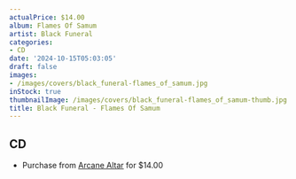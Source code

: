 ```yaml
---
actualPrice: $14.00
album: Flames Of Samum
artist: Black Funeral
categories:
- CD
date: '2024-10-15T05:03:05'
draft: false
images:
- /images/covers/black_funeral-flames_of_samum.jpg
inStock: true
thumbnailImage: /images/covers/black_funeral-flames_of_samum-thumb.jpg
title: Black Funeral - Flames Of Samum
---
```


## CD
* Purchase from [Arcane Altar](https://arcanealtar.bigcartel.com/product/black-funeral-flames-of-samum-cd) for $14.00
